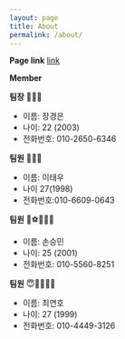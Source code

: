 ```yaml
---
layout: page
title: About
permalink: /about/
---
```

**Page link**
[link](https://inu-capstone-design-troy.github.io/2025/03/09/%EC%98%A4%ED%94%84%EB%9D%BC%EC%9D%B8%EB%AF%B8%ED%8C%85.html)


**Member**

**팀장** 🔫😎💵

- 이름: 장경은
- 나이: 22 (2003)
- 전화번호: 010-2650-6346

**팀원** 👨🏻‍💻

- 이름: 이태우
- 나이 27(1998)
- 전화번호:010-6609-0643

**팀원** 🥅⚽️🏃🏻‍♂️

- 이름: 손승민
- 나이: 25 (2001)
- 전화번호: 010-5560-8251

**팀원** 😇🙏🧔🏽‍♀️

- 이름: 최연호
- 나이: 27 (1999)
- 전화번호: 010-4449-3126

